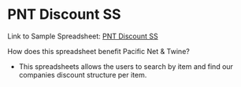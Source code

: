 # PNT Discount SS
Link to Sample Spreadsheet: [PNT Discount SS](https://docs.google.com/spreadsheets/d/1UOdKi2ANjH1EoyqJqvIarRdJlmCDPmqE7AfUn8lSz4Q/edit#gid=889393402)

How does this spreadsheet benefit Pacific Net & Twine?
- This spreadsheets allows the users to search by item and find our companies discount structure per item.
